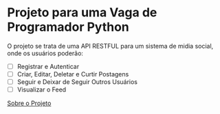 # Projeto para uma Vaga de Programador Python

O projeto se trata de uma API RESTFUL para um sistema de midia social, onde os usuários poderão:
- [ ] Registrar e Autenticar
- [ ] Criar, Editar, Deletar e Curtir Postagens
- [ ] Seguir e Deixar de Seguir Outros Usuários
- [ ] Visualizar o Feed

[Sobre o Projeto](./docs/README.md)
